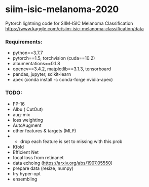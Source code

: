 # siim-isic-melanoma-2020
Pytorch lightning code for SIIM-ISIC Melanoma Classification https://www.kaggle.com/c/siim-isic-melanoma-classification/data

### Requirements:
 - python==3.7.7
 - pytorch==1.5, torchvision (cuda==10.2)
 - albumentations==0.1.8
 - opencv==3.4.2, matplotlib==3.1.3, tensorboard
 - pandas, jupyter, scikit-learn
 - apex (conda install -c conda-forge nvidia-apex)
 
 ### TODO:
  - FP-16
  - Albu ( CutOut)
  - aug-mix
  - loss weighting
  - AutoAugment
  - other features & targets (MLP)
  - - drop each feature is set to missing with this prob
  - Kfold
  - Efficient Net
  - focal loss from retinanet
  - data echoing (https://arxiv.org/abs/1907.05550)
  - prepare data (resize, numpy)
  - try hyper-opt
  - ensembling